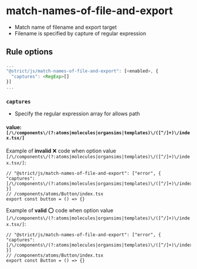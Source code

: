 # match-names-of-file-and-export
- Match name of filename and export target
- Filename is specified by capture of regular expression

## Rule options

```js
...
"@strict/js/match-names-of-file-and-export": [<enabled>, {
  "captures": <RegExp>[]
}]
...
```

### `captures`
- Specify the regular expression array for allows path

#### value: `[/\/components\/(?:atoms|molecules|organsims|templates)\/([^/]+)\/index.tsx/]`

Example of **invalid** :x: code when option value `[/\/components\/(?:atoms|molecules|organsims|templates)\/([^/]+)\/index.tsx/]`:

```tsx
// "@strict/js/match-names-of-file-and-export": ["error", { "captures": [/\/components\/(?:atoms|molecules|organsims|templates)\/([^/]+)\/index.tsx/] }]
// /components/atoms/Button/index.tsx
export const button = () => {}
```

Example of **valid** :o: code when option value `[/\/components\/(?:atoms|molecules|organsims|templates)\/([^/]+)\/index.tsx/]`:

```tsx
// "@strict/js/match-names-of-file-and-export": ["error", { "captures": [/\/components\/(?:atoms|molecules|organsims|templates)\/([^/]+)\/index.tsx/]] }]
// /components/atoms/Button/index.tsx
export const Button = () => {}
```
